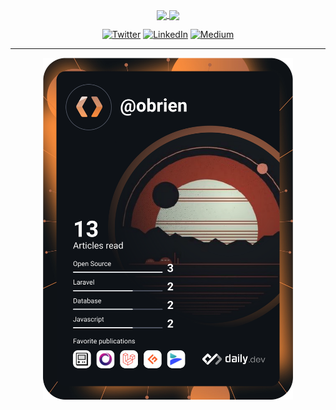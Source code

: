 <div align='center'>

<p>
<a href="https://github.com/anuraghazra/github-readme-stats">
<img height="180px" align="center" src="https://github-readme-stats.vercel.app/api?username=betascribbles&show_icons=true&theme=jolly&layout=compact" />
</a>
<a href="https://github.com/anuraghazra/convoychat">
<img height="180px" align="center" src="https://github-readme-stats.vercel.app/api/top-langs/?username=betascribbles&langs_count=8&theme=jolly&layout=compact" />
</a>

<p> 
<a href="https://twitter.com/BetaScribbles" target="_blank"><img alt="Twitter" src="https://img.shields.io/badge/twitter-%231DA1F2.svg?&style=for-the-badge&logo=twitter&logoColor=white" /></a> 
<a href="https://www.linkedin.com/in/firdaus-h-salim-73589118b/" target="_blank"><img alt="LinkedIn" src="https://img.shields.io/badge/linkedin-%230077B5.svg?&style=for-the-badge&logo=linkedin&logoColor=white" /></a> 
<a href="https://betascribbles.medium.com" target="_blank"><img alt="Medium" src="https://img.shields.io/badge/medium-%2312100E.svg?&style=for-the-badge&logo=medium&logoColor=white" /></a>
</p>
   
   <hr>

   <a href="https://app.daily.dev/DailyDevTips">
      <img src="https://github.com/OBrien-reece/OBrien-reece/blob/main/devcard.svg" width="400" alt="OBrien Reece's Dev Card"/>
      </a>
</div>
   




